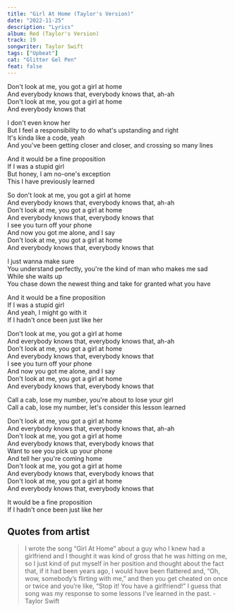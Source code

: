 ```yaml
---
title: "Girl At Home (Taylor's Version)"
date: "2022-11-25"
description: "Lyrics"
album: Red (Taylor's Version)
track: 19
songwriter: Taylor Swift
tags: ["Upbeat"]
cat: "Glitter Gel Pen"
feat: false
---
```


<p className="intro">
Don't look at me, you got a girl at home <br />
And everybody knows that, everybody knows that, ah-ah <br />
Don't look at me, you got a girl at home <br />
And everybody knows that <br />
</p>
<p className="verse-one">
I don't even know her <br />
But I feel a responsibility to do what's upstanding and right <br />
It's kinda like a code, yeah <br />
And you've been getting closer and closer, and crossing so many lines <br />
</p>
<p className="pre-chorus">
And it would be a fine proposition <br />
If I was a stupid girl <br />
But honey, I am no-one's exception <br />
This I have previously learned <br />
</p>
<p className="chorus">
So don't look at me, you got a girl at home <br />
And everybody knows that, everybody knows that, ah-ah <br />
Don't look at me, you got a girl at home <br />
And everybody knows that, everybody knows that <br />
I see you turn off your phone <br />
And now you got me alone, and I say <br />
Don't look at me, you got a girl at home <br />
And everybody knows that, everybody knows that <br />
</p>
<p className="verse-two">
I just wanna make sure <br />
You understand perfectly, you're the kind of man who makes me sad <br />
While she waits up <br />
You chase down the newest thing and take for granted what you have <br />
</p>
<p className="pre-chorus">
And it would be a fine proposition <br />
If I was a stupid girl <br />
And yeah, I might go with it <br />
If I hadn't once been just like her <br />
</p>
<p className="chorus">
Don't look at me, you got a girl at home <br />
And everybody knows that, everybody knows that, ah-ah <br />
Don't look at me, you got a girl at home <br />
And everybody knows that, everybody knows that <br />
I see you turn off your phone <br />
And now you got me alone, and I say <br />
Don't look at me, you got a girl at home <br />
And everybody knows that, everybody knows that <br />
</p>
<p className="bridge">
Call a cab, lose my number, you're about to lose your girl <br />
Call a cab, lose my number, let's consider this lesson learned <br />
</p>
<p className="chorus">
Don't look at me, you got a girl at home <br />
And everybody knows that, everybody knows that, ah-ah <br />
Don't look at me, you got a girl at home <br />
And everybody knows that, everybody knows that <br />
Want to see you pick up your phone <br />
And tell her you're coming home <br />
Don't look at me, you got a girl at home <br />
And everybody knows that, everybody knows that <br />
Don't look at me, you got a girl at home <br />
And everybody knows that, everybody knows that <br />
</p>
<p className="outro">
It would be a fine proposition <br />
If I hadn't once been just like her <br />
</p>

## Quotes from artist

<blockquote cite="https://www.youtube.com/watch?v=Xj1WllQRkxo">
I wrote the song “Girl At Home” about a guy who I knew had a girlfriend and I thought it was kind of gross that he was hitting on me, so I just kind of put myself in her position and thought about the fact that, if it had been years ago, I would have been flattered and, “Oh, wow, somebody’s flirting with me,” and then you get cheated on once or twice and you’re like, “Stop it! You have a girlfriend!” I guess that song was my response to some lessons I’ve learned in the past. - Taylor Swift
</blockquote>
